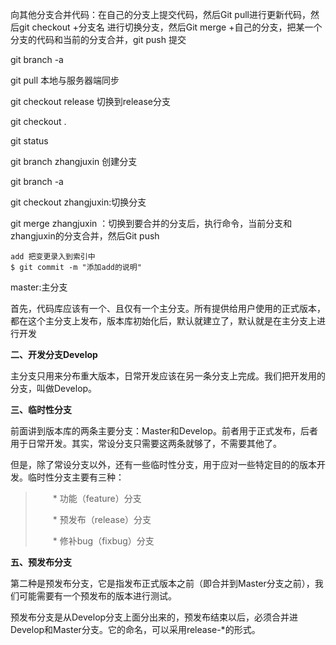 向其他分支合并代码：在自己的分支上提交代码，然后Git pull进行更新代码，然后git checkout +分支名 进行切换分支，然后Git merge +自己的分支，把某一个分支的代码和当前的分支合并，git push  提交





git branch -a

git pull 本地与服务器端同步

git checkout release   切换到release分支

git checkout .

git status

git branch zhangjuxin   创建分支

git branch -a

git checkout zhangjuxin:切换分支

git merge zhangjuxin  ：切换到要合并的分支后，执行命令，当前分支和zhangjuxin的分支合并，然后Git push  

```
add 把变更录入到索引中
$ git commit -m "添加add的说明"

```

master:主分支

首先，代码库应该有一个、且仅有一个主分支。所有提供给用户使用的正式版本，都在这个主分支上发布，版本库初始化后，默认就建立了，默认就是在主分支上进行开发

**二、开发分支Develop**

主分支只用来分布重大版本，日常开发应该在另一条分支上完成。我们把开发用的分支，叫做Develop。

**三、临时性分支**

前面讲到版本库的两条主要分支：Master和Develop。前者用于正式发布，后者用于日常开发。其实，常设分支只需要这两条就够了，不需要其他了。

但是，除了常设分支以外，还有一些临时性分支，用于应对一些特定目的的版本开发。临时性分支主要有三种：

> 　　* 功能（feature）分支
>
> 　　* 预发布（release）分支
>
> 　　* 修补bug（fixbug）分支

**五、预发布分支**

第二种是预发布分支，它是指发布正式版本之前（即合并到Master分支之前），我们可能需要有一个预发布的版本进行测试。

预发布分支是从Develop分支上面分出来的，预发布结束以后，必须合并进Develop和Master分支。它的命名，可以采用release-*的形式。






